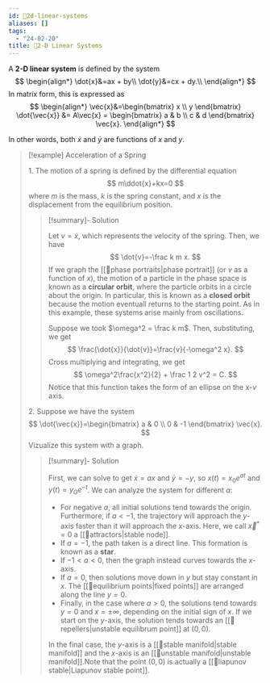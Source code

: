 ```yaml
---
id: 📙2d-linear-systems
aliases: []
tags:
  - "24-02-20"
title: 📙2-D Linear Systems
---
```


A **2-D linear system** is defined by the system 
$$
\begin{align*}
\dot{x}&=ax + by\\
\dot{y}&=cx + dy.\\
\end{align*}
$$
In matrix form, this is expressed as 
$$
\begin{align*}
\vec{x}&=\begin{bmatrix} x \\ y \end{bmatrix}
\dot{\vec{x}} &= A\vec{x} = \begin{bmatrix} a & b \\ c & d \end{bmatrix} \vec{x}.
\end{align*}
$$

In other words, both $\dot{x}$ and $\dot{y}$ are functions of $x$ and $y$. 

> [!example] Acceleration of a Spring
> 
> 1\. The motion of a spring is defined by the differential equation
> $$
> m\ddot{x}+kx=0
> $$
> where $m$ is the mass, $k$ is the spring constant, and $x$ is the displacement from the equilibrium position.
> 
> > [!summary]- Solution
> > 
> > Let $v=\dot{x}$, which represents the velocity of the spring. Then, we have 
> > $$
> > \dot{v}=-\frac k m x.
> > $$
> > If we graph the [[📕phase portraits|phase portrait]] (or $v$ as a function of $x$), the motion of a particle in the phase space is known as a **circular orbit**, where the particle orbits in a circle about the origin. In particular, this is known as a **closed orbit** because the motion eventuall returns to the starting point. As in this example, these systems arise mainly from oscillations. 
> > 
> > Suppose we took $\omega^2 = \frac k m$. Then, substituting, we get
> > $$
> > \frac{\dot{x}}{\dot{v}}=\frac{v}{-\omega^2 x}. 
> > $$
> > Cross multiplying and integrating, we get
> > $$
> > \omega^2\frac{x^2}{2} + \frac 1 2 v^2 = C.
> > $$
> > Notice that this function takes the form of an ellipse on the $x$-$v$ axis. 
> 
> 2\. Suppose we have the system 
> $$
> \dot{\vec{x}}=\begin{bmatrix} a & 0 \\ 0 & -1 \end{bmatrix} \vec{x}.
> $$
> Vizualize this system with a graph. 
> 
> > [!summary]- Solution 
> > 
> > First, we can solve to get $\dot{x}=ax$ and $\dot{y}=-y$, so $x(t)=x_0 e^{at}$ and $y(t)=y_G e^{-t}$. We can analyze the system for different $a$:
> > - For negative $a$, all initial solutions tend towards the origin. Furthermore, if $a< -1$, the trajectory will approach the $y$-axis faster than it will approach the $x$-axis. Here, we call $\vec{x}^*=0$ a [[📘attractors|stable node]]. 
> > - If $a=-1$, the path taken is a direct line. This formation is known as a **star**. 
> > - If $-1<a<0$, then the graph instead curves towards the $x$-axis. 
> > - If $a=0$, then solutions move down in $y$ but stay constant in $x$. The [[📘equilibrium points|fixed points]] are arranged along the line $y=0$. 
> > - Finally, in the case where $a>0$, the solutions tend towards $y=0$ and $x=\pm \infty$, depending on the initial sign of $x$. If we start on the $y$-axis, the solution tends towards an [[📘repellers|unstable equilibrum point]] at $(0,0)$. 
> > 
> > In the final case, the $y$-axis is a [[📘stable manifold|stable manifold]] and the $x$-axis is an [[📘unstable manifold|unstable manifold]].Note that the point $(0,0)$ is actually a [[📘liapunov stable|Liapunov stable point]].

